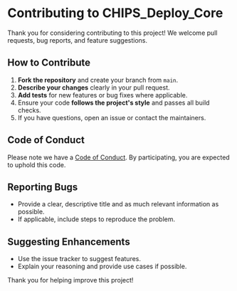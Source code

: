 # Contributing to CHIPS_Deploy_Core

Thank you for considering contributing to this project! We welcome pull requests, bug reports, and feature suggestions.

## How to Contribute

1. **Fork the repository** and create your branch from `main`.
2. **Describe your changes** clearly in your pull request.
3. **Add tests** for new features or bug fixes where applicable.
4. Ensure your code **follows the project's style** and passes all build checks.
5. If you have questions, open an issue or contact the maintainers.

## Code of Conduct

Please note we have a [Code of Conduct](CODE_OF_CONDUCT.md). By participating, you are expected to uphold this code.

## Reporting Bugs

- Provide a clear, descriptive title and as much relevant information as possible.
- If applicable, include steps to reproduce the problem.

## Suggesting Enhancements

- Use the issue tracker to suggest features.
- Explain your reasoning and provide use cases if possible.

Thank you for helping improve this project!